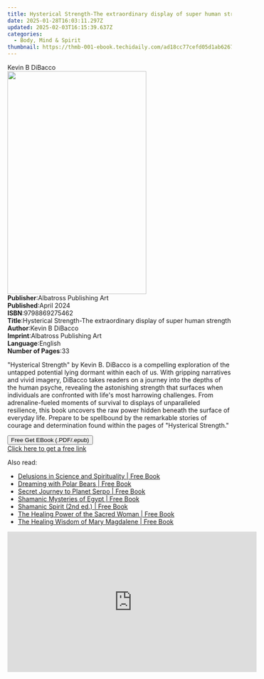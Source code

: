 ```yaml
---
title: Hysterical Strength-The extraordinary display of super human strength | Free Book
date: 2025-01-28T16:03:11.297Z
updated: 2025-02-03T16:15:39.637Z
categories:
  - Body, Mind & Spirit
thumbnail: https://thmb-001-ebook.techidaily.com/ad18cc77cefd05d1ab6267c019e7a339691655fd4aaade152ceba21fbd02b6c6.jpg
---
```

<main id="book-container">
  <div class="flex flex-col">
    <div class="book-brief flex-1 py-6 px-4 sm:p-6 md:py-10 md:px-8">
      <!-- brief-->
      <div class="book-brief-main">Kevin B DiBacco</div>
    </div>
    <div
      class="book-meta-info flex-1 grid gap-4 col-start-1 col-end-3 row-start-1 sm:mb-6 sm:grid-cols-4 lg:gap-6 lg:col-start-2 lg:row-end-6 lg:row-span-6 lg:mb-0"
    >
      <div
        class="book-meta-info-left place-content-center mt-4 p-4 text-sm leading-6 col-start-2 col-span-2 dark:text-slate-400"
      >
        <img
          class="w-full h-500 object-cover rounded-lg sm:h-255 sm:col-span-2 lg:col-span-full"
          src="https://img-001-ebook.techidaily.com/4fe389f4832977c474f59943564cda4320d8c5e3869fe24458dbf5596392aca8.jpg"
          alt=""
          width="312"
          height="500"
        />
      </div>
      <div
        class="book-meta-info-right mt-2 col-start-1 row-start-2 col-span-3 self-center"
      >
        <!-- meta data  -->
        <div class="flex flex-col px-4 md:px-8">
          <div class="flex-1">
            <strong>Publisher</strong>:<span class="px-2"
              >Albatross Publishing Art</span
            >
          </div>
          <div class="flex-1">
            <strong>Published</strong>:<span class="px-2">April 2024</span>
          </div>
          <div class="flex-1">
            <strong>ISBN</strong>:<span class="px-2">9798869275462</span>
          </div>
          <div class="flex-1">
            <strong>Title</strong>:<span class="px-2"
              >Hysterical Strength-The extraordinary display of super human
              strength</span
            >
          </div>
          <div class="flex-1">
            <strong>Author</strong>:<span class="px-2">Kevin B DiBacco</span>
          </div>
          <div class="flex-1">
            <strong>Imprint</strong>:<span class="px-2"
              >Albatross Publishing Art</span
            >
          </div>
          <div class="flex-1">
            <strong>Language</strong>:<span class="px-2">English</span>
          </div>
          <div class="flex-1">
            <strong>Number of Pages</strong>:<span class="px-2">33</span>
          </div>
        </div>
      </div>
    </div>
    <div class="book-description flex-1 py-6 px-4 sm:p-6 md:py-10 md:px-8">
      <div class="book-description-main">
        <div accordion-content="" id="description">
          <p>
            "Hysterical Strength" by Kevin B. DiBacco is a compelling
            exploration of the untapped potential lying dormant within each of
            us. With gripping narratives and vivid imagery, DiBacco takes
            readers on a journey into the depths of the human psyche, revealing
            the astonishing strength that surfaces when individuals are
            confronted with life's most harrowing challenges. From
            adrenaline-fueled moments of survival to displays of unparalleled
            resilience, this book uncovers the raw power hidden beneath the
            surface of everyday life. Prepare to be spellbound by the remarkable
            stories of courage and determination found within the pages of
            "Hysterical Strength."&nbsp;
          </p>
        </div>
      </div>
    </div>
    <div class="book-excerpts flex-1 py-6 px-4 sm:p-6 md:py-10 md:px-8"></div>
    <div
      class="book-about-author flex-1 py-6 px-4 sm:p-6 md:py-10 md:px-8"
    ></div>
    <div class="book-free-get flex-1 py-6 px-4 sm:p-6 md:py-10 md:px-8">
      <button
        id="btn-free-get"
        class="bg-blue-500 hover:bg-blue-700 text-white font-bold py-2 px-4 rounded"
      >
        Free Get EBook (.PDF/.epub)
      </button>
      <div id="countdown-display" class="px-2 text-lg mt-2"></div>
      <a
        id="free-link"
        class="hidden bg-blue-500 hover:bg-blue-700 text-white font-bold py-2 px-4 rounded"
        href="https://www.ebooks.com/en-us/book/211275849/hysterical-strength-the-extraordinary-display-of-super-human-strength/kevin-b-dibacco/"
        target="_blank"
        >Click here to get a free link</a
      >
    </div>
    <script>
      let countdownTime = 0;
      let countdownInterval = null;
      document
        .getElementById('btn-free-get')
        .addEventListener('click', startCountdown);
      function startCountdown() {
        countdownTime = new Date().getTime() + 60000 * 3;
        countdownInterval = setInterval(updateCountdown, 1000);
        document.getElementById('btn-free-get').disabled = true;
        document
          .getElementById('btn-free-get')
          .classList.add('bg-gray-500', 'cursor-not-allowed');
      }
      function updateCountdown() {
        let currentTime = new Date().getTime();
        let timeLeft = countdownTime - currentTime;
        let secondsLeft = Math.floor(timeLeft / 1000);
        document.getElementById('countdown-display').innerHTML =
          `Remaining time: ${secondsLeft} seconds.`;
        if (secondsLeft <= 0) {
          clearInterval(countdownInterval);
          document.getElementById('btn-free-get').classList.add('hidden');
          document.getElementById('free-link').classList.remove('hidden');
          document.getElementById('countdown-display').innerHTML = '';
        }
      }
    </script>
  </div>
</main>

<ins class="adsbygoogle"
      style="display:block"
      data-ad-client="ca-pub-7571918770474297"
      data-ad-slot="8358498916"
      data-ad-format="auto"
      data-full-width-responsive="true"></ins>
    

<span class="atpl-alsoreadstyle">Also read:</span>
<div><ul>
<li><a href="https://novels-ebooks.techidaily.com/95782445-9781591437796-delusions-in-science-and-spirituality/"><u>Delusions in Science and Spirituality | Free Book</u></a></li>
<li><a href="https://novels-ebooks.techidaily.com/95782444-9781591437635-dreaming-with-polar-bears/"><u>Dreaming with Polar Bears | Free Book</u></a></li>
<li><a href="https://novels-ebooks.techidaily.com/95782446-9781591438311-secret-journey-to-planet-serpo/"><u>Secret Journey to Planet Serpo | Free Book</u></a></li>
<li><a href="https://novels-ebooks.techidaily.com/95782441-9781591439363-shamanic-mysteries-of-egypt/"><u>Shamanic Mysteries of Egypt | Free Book</u></a></li>
<li><a href="https://novels-ebooks.techidaily.com/95782440-9781591439349-shamanic-spirit-2nd-ed/"><u>Shamanic Spirit (2nd ed.) | Free Book</u></a></li>
<li><a href="https://novels-ebooks.techidaily.com/95782443-9781591438021-the-healing-power-of-the-sacred-woman/"><u>The Healing Power of the Sacred Woman | Free Book</u></a></li>
<li><a href="https://novels-ebooks.techidaily.com/95782442-9781591437802-the-healing-wisdom-of-mary-magdalene/"><u>The Healing Wisdom of Mary Magdalene | Free Book</u></a></li>
</ul></div>

<!-- affiliate ads begin -->
<iframe width="560" height="315" src="https://www.youtube.com/embed/On0Jw2oMZf0?si=Pm-FJoEt8XWmtMbr" title="YouTube video player" frameborder="0" allow="accelerometer; autoplay; clipboard-write; encrypted-media; gyroscope; picture-in-picture; web-share" referrerpolicy="strict-origin-when-cross-origin" allowfullscreen></iframe>
<!-- affiliate ads end -->

